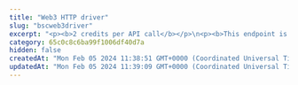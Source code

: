 ```yaml
---
title: "Web3 HTTP driver"
slug: "bscweb3driver"
excerpt: "<p><b>2 credits per API call</b></p>\n<p><b>This endpoint is deprecated. Use the <a href=\"https://apidoc.tatum.io/tag/Node-RPC\" target=\"_blank\">HTTP-based JSON RPC driver</a> instead.</b></p><br/>\n<p>Use this endpoint URL as a http-based web3 driver to connect directly to the BSC node provided by Tatum.\nTo learn more about BSC Web3, visit the <a href=\"https://bsc.org/en/developers/\" target=\"_blank\">BSC developer's guide.</a></p>"
category: 65c0c8c6ba99f1006df40d7a
hidden: false
createdAt: "Mon Feb 05 2024 11:38:51 GMT+0000 (Coordinated Universal Time)"
updatedAt: "Mon Feb 05 2024 11:39:09 GMT+0000 (Coordinated Universal Time)"
---
```

